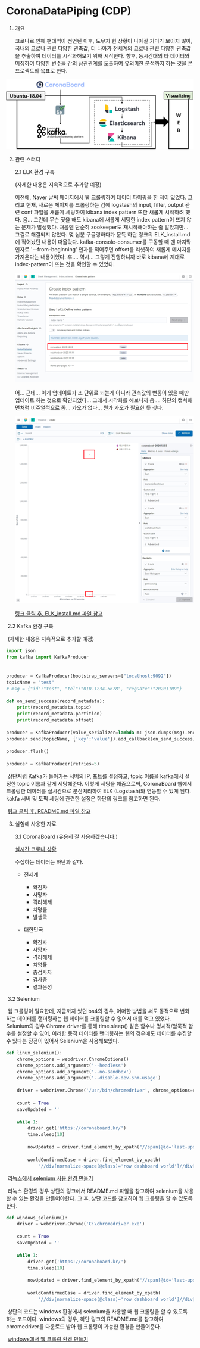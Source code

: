 # CoronaDataPiping (CDP)
1. 개요

   코로나로 인해 팬데믹이 선언된 이후, 도무지 현 상황이 나아질 기미가 보이지 않아, 국내의 코로나 관련 다양한 관측값, 더 나아가 전세계의 코로나 관련 다양한 관측값을 추출하여 데이터를 시각화해보기 위해 시작한다. 향후, 동시간대의 타 데이터와 머징하여 다양한 변수들 간의 상관관계를 도출하여 유의미한 분석까지 하는 것을 본 프로젝트의 목표로 한다.



![CDP_EcoSystem](https://github.com/YounHS/Study_DataEngineering/blob/main/CoronaDataPiping/Picture/EcoSys.png)



2. 관련 스터디

   2.1 ELK 환경 구축

   (자세한 내용은 지속적으로 추가할 예정)

   이전에, Naver 날씨 페이지에서 웹 크롤링하여 데이터 파이핑을 한 적이 있었다. 그리고 현재, 새로운 페이지를 크롤링하는 김에 logstash의 input, filter, output 관련 conf 파일을 새롭게 세팅하여 kibana index pattern 또한 새롭게 시작하려 했다. 음... 그런데 무슨 짓을 해도 kibana에 새롭게 세팅한 index pattern이 뜨지 않는 문제가 발생했다. 처음엔 단순히 zookeeper도 재시작해야하는 줄 알았지만... 그걸로 해결되지 않았다. 몇 십분 구글링하다가 문득 하단 링크의 ELK_install.md에 적어놨던 내용이 떠올랐다. kafka-console-consumer를 구동할 때 맨 마지막 인자로 '--from-beginning' 인자를 적어주면 offset를 리셋하여 새롭게 메시지를 가져온다는 내용이었다. 후.... 역시... 그렇게 진행하니까 바로 kibana에 제대로 index-pattern이 뜨는 것을 확인할 수 있었다. 
   
   
   
   ![corona_index_pattern](https://github.com/YounHS/Study_DataEngineering/blob/main/CoronaDataPiping/Picture/corona_index_pattern_show.png)
   
   
   
   어... 근데... 이게 업데이트가 초 단위로 되는게 아니라 관측값의 변동이 있을 때만 업데이트 하는 것으로 확인되었다... 그래서 시각화를 해보니까 음.... 하단의 캡쳐화면처럼 비쥬얼적으로 좀... 가오가 없다... 뭔가 가오가 필요한 듯 싶다.
   
   
   
   ![corona_index_pattern](https://github.com/YounHS/Study_DataEngineering/blob/main/CoronaDataPiping/Picture/less_data_input.png)
   
   
   
   [링크 클릭 후, ELK_install.md 파일 참고](https://github.com/YounHS/Study_DataEngineering/tree/main/code)



​		2.2 Kafka 환경 구축

​		(자세한 내용은 지속적으로 추가할 예정)

```python
import json
from kafka import KafkaProducer


producer = KafkaProducer(bootstrap_servers=["localhost:9092"])
topicName = "test"
# msg = {"id":"test", "tel":"010-1234-5678", "regDate":"20201109"}

def on_send_success(record_metadata):
    print(record_metadata.topic)
    print(record_metadata.partition)
    print(record_metadata.offset)

producer = KafkaProducer(value_serializer=lambda m: json.dumps(msg).encode("ascii"))
producer.send(topicName, {'key':'value'}).add_callback(on_send_success)

producer.flush()

producer = KafkaProducer(retries=5)
```

​		상단처럼 Kafka가 돌아가는 서버의 IP, 포트를 설정하고, topic 이름을 kafka에서 설정한 topic 이름과 같게 세팅해준다. 이렇게 세팅을 해줌으로써, CoronaBoard 웹에서 크롤링한 데이터를 실시간으로 분산처리하여 ELK (Logstash)와 연동할 수 있게 된다. kakfa 서버 및 토픽 세팅에 관련한 설정은 하단의 링크를 참고하면 된다.

​		[링크 클릭 후, README.md 파일 참고](https://github.com/YounHS/Study_DataEngineering/tree/main/code)



3. 실험에 사용한 자료

   3.1 CoronaBoard (유용히 잘 사용하겠습니다.)

   [실시간 코로나 상황](https://coronaboard.kr/)

   수집하는 데이터는 하단과 같다.

   - 전세계

     - 확진자
     - 사망자
     - 격리해제
     - 치명률
     - 발생국

     

   - 대한민국

     - 확진자
     - 사망자
     - 격리해제
     - 치명률
     - 총검사자
     - 검사중
     - 결과음성



​		3.2 Selenium

​		웹 크롤링이 필요한데, 지금까지 썼던 bs4의 경우, 어떠한 방법을 써도 동적으로 변화하는 데이터를 랜더링하는 웹 데이터를 크롤링할 수 없어서 애를 먹고 있었다. Selunium의 경우 Chrome driver를 통해 time.sleep() 같은 함수나 명시적/암묵적 함수를 설정할 수 있어, 이러한 동적 데이터를 랜더링하는 웹의 경우에도 데이터를 수집할 수 있다는 장점이 있어서 Selenium을 사용해보았다.

```python
def linux_selenium():
    chrome_options = webdriver.ChromeOptions()
    chrome_options.add_argument('--headless')
    chrome_options.add_argument('--no-sandbox')
    chrome_options.add_argument('--disable-dev-shm-usage')

    driver = webdriver.Chrome('/usr/bin/chromedriver', chrome_options=chrome_options)

    count = True
    saveUpdated = ''

    while 1:
        driver.get('https://coronaboard.kr/')
        time.sleep(10)

        nowUpdated = driver.find_element_by_xpath("//span[@id='last-updated']").text

        worldConfirmedCase = driver.find_element_by_xpath(
            "//div[normalize-space(@class)='row dashboard world']//div[1]/p[1]").text.replace(',', '')
```

​		[리눅스에서 selenium 사용 환경 만들기](https://github.com/YounHS/Study_DataEngineering/tree/main/code/python/Corona)	

​		리눅스 환경의 경우 상단의 링크에서 README.md 파일을 참고하여 selenium을 사용할 수 있는 환경을 만들어야한다. 그 후, 상단 코드를 참고하여 웹 크롤링을 할 수 있도록 한다.

```python
def windows_selenium():
    driver = webdriver.Chrome('C:\chromedriver.exe')

    count = True
    saveUpdated = ''

    while 1:
        driver.get('https://coronaboard.kr/')
        time.sleep(10)

        nowUpdated = driver.find_element_by_xpath("//span[@id='last-updated']").text

        worldConfirmedCase = driver.find_element_by_xpath(
            "//div[normalize-space(@class)='row dashboard world']//div[1]/p[1]").text.replace(',', '')
```

​		상단의 코드는 windows 환경에서 selenium을 사용할 때 웹 크롤링을 할 수 있도록 하는 코드이다. windows의 경우, 하단 링크의 README.md를 참고하여 chromedriver를 다운로드 받아 웹 크롤링이 가능한 환경을 만들어준다.

​		[windows에서 웹 크롤링 환경 만들기](https://github.com/YounHS/Study_DataEngineering)